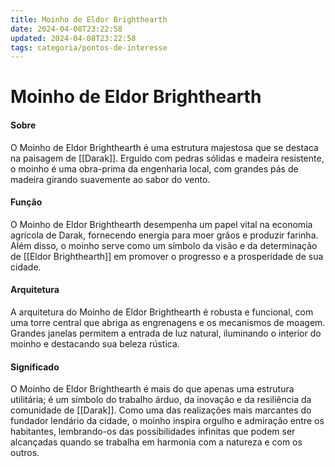 ```yaml
---
title: Moinho de Eldor Brighthearth
date: 2024-04-08T23:22:58
updated: 2024-04-08T23:22:58
tags: categoria/pontos-de-interesse
---
```



# Moinho de Eldor Brighthearth

#### Sobre

O Moinho de Eldor Brighthearth é uma estrutura majestosa que se destaca na paisagem de [[Darak]]. Erguido com pedras sólidas e madeira resistente, o moinho é uma obra-prima da engenharia local, com grandes pás de madeira girando suavemente ao sabor do vento.

#### Função

O Moinho de Eldor Brighthearth desempenha um papel vital na economia agrícola de Darak, fornecendo energia para moer grãos e produzir farinha. Além disso, o moinho serve como um símbolo da visão e da determinação de [[Eldor Brighthearth]] em promover o progresso e a prosperidade de sua cidade.

#### Arquitetura

A arquitetura do Moinho de Eldor Brighthearth é robusta e funcional, com uma torre central que abriga as engrenagens e os mecanismos de moagem. Grandes janelas permitem a entrada de luz natural, iluminando o interior do moinho e destacando sua beleza rústica.

#### Significado

O Moinho de Eldor Brighthearth é mais do que apenas uma estrutura utilitária; é um símbolo do trabalho árduo, da inovação e da resiliência da comunidade de [[Darak]]. Como uma das realizações mais marcantes do fundador lendário da cidade, o moinho inspira orgulho e admiração entre os habitantes, lembrando-os das possibilidades infinitas que podem ser alcançadas quando se trabalha em harmonia com a natureza e com os outros.
